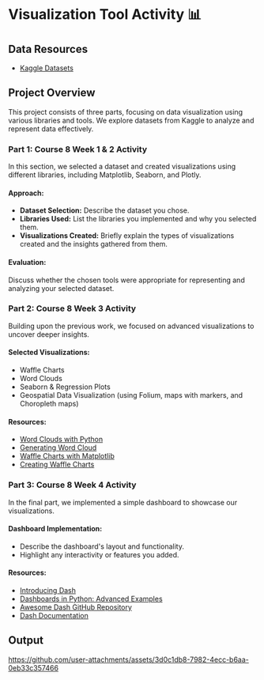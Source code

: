 # Visualization Tool Activity 📊

## Data Resources
- [Kaggle Datasets](https://www.kaggle.com/datasets)

## Project Overview
This project consists of three parts, focusing on data visualization using various libraries and tools. We explore datasets from Kaggle to analyze and represent data effectively.

### Part 1: Course 8 Week 1 & 2 Activity
In this section, we selected a dataset and created visualizations using different libraries, including Matplotlib, Seaborn, and Plotly. 

#### Approach:
- **Dataset Selection:** Describe the dataset you chose.
- **Libraries Used:** List the libraries you implemented and why you selected them.
- **Visualizations Created:** Briefly explain the types of visualizations created and the insights gathered from them.

#### Evaluation:
Discuss whether the chosen tools were appropriate for representing and analyzing your selected dataset.

### Part 2: Course 8 Week 3 Activity
Building upon the previous work, we focused on advanced visualizations to uncover deeper insights.

#### Selected Visualizations:
- Waffle Charts
- Word Clouds
- Seaborn & Regression Plots
- Geospatial Data Visualization (using Folium, maps with markers, and Choropleth maps)

#### Resources:
- [Word Clouds with Python](https://medium.com/mlearning-ai/wordclouds-with-python-c287887acc8b)
- [Generating Word Cloud](https://www.geeksforgeeks.org/generating-word-cloud-python/)
- [Waffle Charts with Matplotlib](https://python-charts.com/part-whole/waffle-chart-matplotlib/)
- [Creating Waffle Charts](https://towardsdatascience.com/how-to-create-beautiful-waffle-charts-for-data-visualisation-in-python-e9760a3f8594)

### Part 3: Course 8 Week 4 Activity
In the final part, we implemented a simple dashboard to showcase our visualizations.

#### Dashboard Implementation:
- Describe the dashboard's layout and functionality.
- Highlight any interactivity or features you added.

#### Resources:
- [Introducing Dash](https://medium.com/plotly/introducing-dash-5ecf7191b503)
- [Dashboards in Python: Advanced Examples](https://medium.com/swlh/dashboards-in-python-3-advanced-examples-for-dash-beginners-and-everyone-else-b1daf4e2ec0a)
- [Awesome Dash GitHub Repository](https://github.com/ucg8j/awesome-dash)
- [Dash Documentation](https://dash.plotly.com/)

## Output

https://github.com/user-attachments/assets/3d0c1db8-7982-4ecc-b6aa-0eb33c357466



